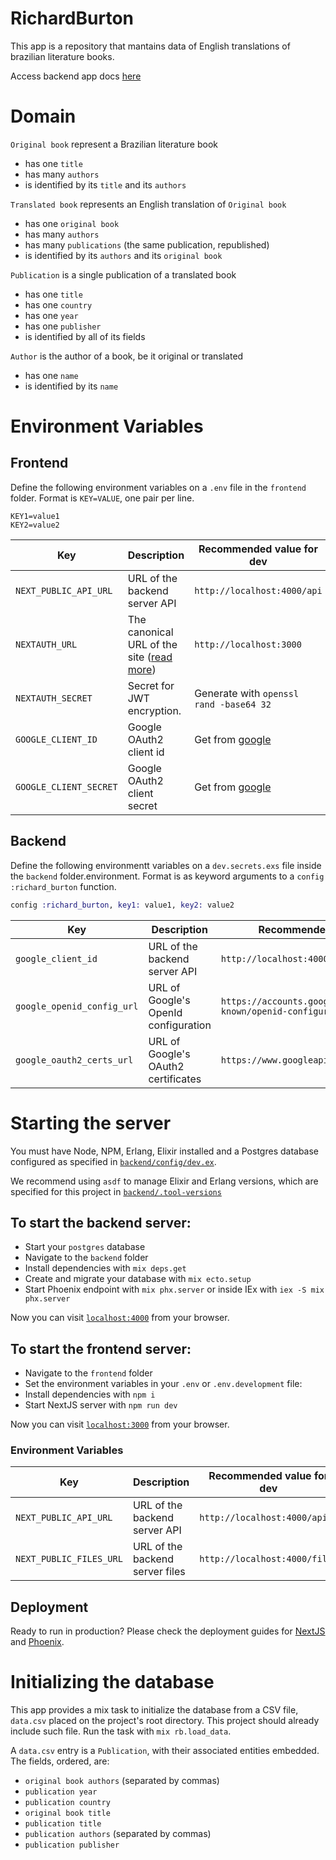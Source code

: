 # RichardBurton

This app is a repository that mantains data of English translations of brazilian literature books.

Access backend app docs [here](https://wyeworks.github.io/richardburton)

# Domain

`Original book` represent a Brazilian literature book

- has one `title`
- has many `authors`
- is identified by its `title` and its `authors`

`Translated book` represents an English translation of `Original book`

- has one `original book`
- has many `authors`
- has many `publications` (the same publication, republished)
- is identified by its `authors` and its `original book`

`Publication` is a single publication of a translated book

- has one `title`
- has one `country`
- has one `year`
- has one `publisher`
- is identified by all of its fields

`Author` is the author of a book, be it original or translated

- has one `name`
- is identified by its `name`

# Environment Variables

## Frontend

Define the following environment variables on a `.env` file in the `frontend` folder. Format is `KEY=VALUE`, one pair per line.

```
KEY1=value1
KEY2=value2
```

| Key                    | Description                                                                                              | Recommended value for dev                                            |
| ---------------------- | -------------------------------------------------------------------------------------------------------- | -------------------------------------------------------------------- |
| `NEXT_PUBLIC_API_URL`  | URL of the backend server API                                                                            | `http://localhost:4000/api`                                          |
| `NEXTAUTH_URL`         | The canonical URL of the site ([read more](https://next-auth.js.org/configuration/options#nextauth_url)) | `http://localhost:3000`                                              |
| `NEXTAUTH_SECRET`      | Secret for JWT encryption.                                                                               | Generate with `openssl rand -base64 32`                              |
| `GOOGLE_CLIENT_ID`     | Google OAuth2 client id                                                                                  | Get from [google](https://console.cloud.google.com/apis/credentials) |
| `GOOGLE_CLIENT_SECRET` | Google OAuth2 client secret                                                                              | Get from [google](https://console.cloud.google.com/apis/credentials) |

## Backend

Define the following environmentt variables on a `dev.secrets.exs` file inside the `backend` folder.environment. Format is as keyword arguments to a `config :richard_burton` function.

```elixir
config :richard_burton, key1: value1, key2: value2
```

| Key                        | Description                          | Recommended value for dev                                      |
| -------------------------- | ------------------------------------ | -------------------------------------------------------------- |
| `google_client_id`         | URL of the backend server API        | `http://localhost:4000/api`                                    |
| `google_openid_config_url` | URL of Google's OpenId configuration | `https://accounts.google.com/.well-known/openid-configuration` |
| `google_oauth2_certs_url`  | URL of Google's OAuth2 certificates  | `https://www.googleapis.com/oauth2/v2/certs`                   |

# Starting the server

You must have Node, NPM, Erlang, Elixir installed and a Postgres database configured as specified in [`backend/config/dev.ex`](https://github.com/wyeworks/richardburton/blob/main/backend/config/dev.exs).

We recommend using `asdf` to manage Elixir and Erlang versions, which are specified for this project in [`backend/.tool-versions`](https://github.com/wyeworks/richardburton/blob/main/backend/.tool-versions)

## To start the backend server:

- Start your `postgres` database
- Navigate to the `backend` folder
- Install dependencies with `mix deps.get`
- Create and migrate your database with `mix ecto.setup`
- Start Phoenix endpoint with `mix phx.server` or inside IEx with `iex -S mix phx.server`

Now you can visit [`localhost:4000`](http://localhost:4000) from your browser.

## To start the frontend server:

- Navigate to the `frontend` folder
- Set the environment variables in your `.env` or `.env.development` file:
- Install dependencies with `npm i`
- Start NextJS server with `npm run dev`

Now you can visit [`localhost:3000`](http://localhost:3000) from your browser.

### Environment Variables

| Key                     | Description                     | Recommended value for dev     |
| ----------------------- | ------------------------------- | ----------------------------- |
| `NEXT_PUBLIC_API_URL`   | URL of the backend server API   | `http://localhost:4000/api`   |
| `NEXT_PUBLIC_FILES_URL` | URL of the backend server files | `http://localhost:4000/files` |

## Deployment

Ready to run in production? Please check the deployment guides for [NextJS](https://nextjs.org/docs/deployment) and [Phoenix](https://hexdocs.pm/phoenix/deployment.html).

# Initializing the database

This app provides a mix task to initialize the database from a CSV file, `data.csv` placed on the project's root directory. This project should already include such file. Run the task with `mix rb.load_data`.

A `data.csv` entry is a `Publication`, with their associated entities embedded. The fields, ordered, are:

- `original book authors` (separated by commas)
- `publication year`
- `publication country`
- `original book title`
- `publication title`
- `publication authors` (separated by commas)
- `publication publisher`
